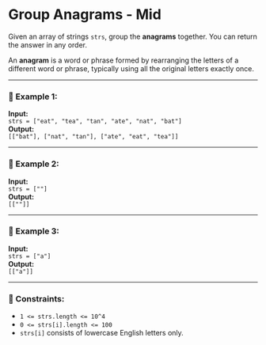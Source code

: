 # Group Anagrams - Mid

Given an array of strings `strs`, group the **anagrams** together. You can return the answer in any order.

An **anagram** is a word or phrase formed by rearranging the letters of a different word or phrase, typically using all the original letters exactly once.

---

### 🧪 Example 1:
**Input:**  
`strs = ["eat", "tea", "tan", "ate", "nat", "bat"]`  
**Output:**  
`[["bat"], ["nat", "tan"], ["ate", "eat", "tea"]]`

---

### 🧪 Example 2:
**Input:**  
`strs = [""]`  
**Output:**  
`[[""]]`

---

### 🧪 Example 3:
**Input:**  
`strs = ["a"]`  
**Output:**  
`[["a"]]`

---

### 📌 Constraints:
- `1 <= strs.length <= 10^4`
- `0 <= strs[i].length <= 100`
- `strs[i]` consists of lowercase English letters only.
